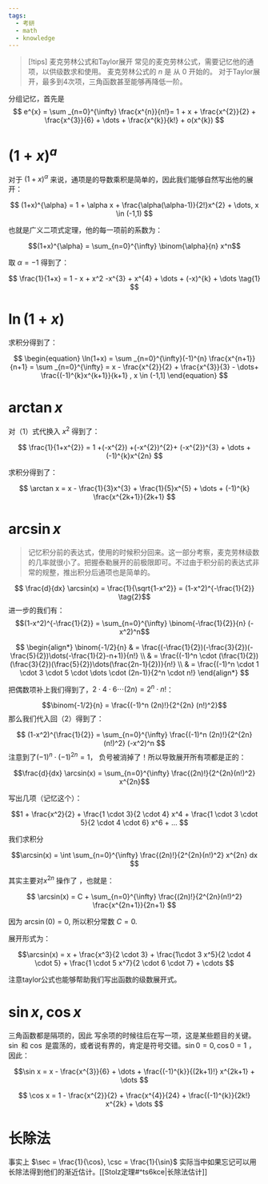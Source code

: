 ```yaml
---
tags:
  - 考研
  - math
  - knowledge
---
```

> [!tips] 麦克劳林公式和Taylor展开
> 常见的麦克劳林公式，需要记忆他的通项，以供级数求和使用。
> 麦克劳林公式的 $n$ 是 从 0 开始的。
> 对于Taylor展开，最多到4次项，三角函数甚至能够再降低一阶。

分组记忆，首先是
$$
e^{x} = \sum _{n=0}^{\infty} \frac{x^{n}}{n!}= 1 + x + \frac{x^{2}}{2} + \frac{x^{3}}{6} + \dots + \frac{x^{k}}{k!} + o(x^{k})
$$

# $(1+x)^{a}$

对于 $(1+x)^{\alpha}$ 来说，通项是的导数乘积是简单的，因此我们能够自然写出他的展开：

$$
(1+x)^{\alpha} = 1 + \alpha x +  \frac{\alpha(\alpha-1)}{2!}x^{2} + \dots, x \in (-1,1)
$$

也就是广义二项式定理，他的每一项前的系数为：

$$(1+x)^{\alpha} = \sum_{n=0}^{\infty} \binom{\alpha}{n} x^n$$

取 $\alpha = -1$ 得到了：

$$
\frac{1}{1+x} = 1 - x + x^2 -x^{3} + x^{4} + \dots + (-x)^{k} + \dots \tag{1}
$$

# $\ln(1+x)$

求积分得到了：

$$
\begin{equation}
\ln(1+x) = \sum _{n=0}^{\infty}(-1)^{n} \frac{x^{n+1}}{n+1} = \sum _{n=0}^{\infty} = x - \frac{x^{2}}{2} + \frac{x^{3}}{3} - \dots+ \frac{(-1)^{k}x^{k+1}}{k+1} , x \in (-1,1]
\end{equation}
$$
# $\arctan x$

对（1）式代换入 $x^{2}$ 得到了： 

$$
\frac{1}{1+x^{2}} = 1 +(-x^{2}) +(-x^{2})^{2}+ (-x^{2})^{3} + \dots + (-1)^{k}x^{2n}
$$


求积分得到了：

$$
\arctan x = x - \frac{1}{3}x^{3} + \frac{1}{5}x^{5} + \dots + (-1)^{k} \frac{x^{2k+1}}{2k+1}
$$

# $\arcsin x$

> 记忆积分前的表达式，使用的时候积分回来。这一部分考察，麦克劳林级数的几率就很小了。把握泰勒展开的前极限即可。不过由于积分前的表达式非常的规整，推出积分后通项也是简单的。

$$ \frac{d}{dx} \arcsin(x) = \frac{1}{\sqrt{1-x^2}} = (1-x^2)^{-\frac{1}{2}} \tag{2}$$
进一步的我们有：
$$(1-x^2)^{-\frac{1}{2}} = \sum_{n=0}^{\infty} \binom{-\frac{1}{2}}{n} (-x^2)^n$$

$$
\begin{align*} 
\binom{-1/2}{n} & = \frac{(-\frac{1}{2})(-\frac{3}{2})(-\frac{5}{2})\dots(-\frac{1}{2}-n+1)}{n!} \\
& = \frac{(-1)^n \cdot (\frac{1}{2})(\frac{3}{2})(\frac{5}{2})\dots(\frac{2n-1}{2})}{n!} \\
& = \frac{(-1)^n \cdot 1 \cdot 3 \cdot 5 \cdot \dots \cdot (2n-1)}{2^n \cdot n!} 
\end{align*}
$$

把偶数项补上我们得到了，$2 \cdot 4 \cdot 6 \cdots (2n) = 2^n \cdot n!$：

$$\binom{-1/2}{n} = \frac{(-1)^n (2n)!}{2^{2n} (n!)^2}$$
那么我们代入回（2）得到了：

$$ 
(1-x^2)^{\frac{1}{2}} = \sum_{n=0}^{\infty} \frac{(-1)^n (2n)!}{2^{2n}(n!)^2} (-x^2)^n
$$
注意到了$(-1)^n \cdot (-1)^{2n} = 1$， 负号被消掉了！所以导致展开所有项都是正的：

$$\frac{d}{dx} \arcsin(x) = \sum_{n=0}^{\infty} \frac{(2n)!}{2^{2n}(n!)^2} x^{2n}$$

写出几项（记忆这个）：

$$1 + \frac{x^2}{2} + \frac{1 \cdot 3}{2 \cdot 4} x^4 + \frac{1 \cdot 3 \cdot 5}{2 \cdot 4 \cdot 6} x^6 + … $$

我们求积分

$$\arcsin(x) = \int \sum_{n=0}^{\infty} \frac{(2n)!}{2^{2n}(n!)^2} x^{2n} dx $$

其实主要对$x^{2n}$ 操作了 ，也就是：

$$ \arcsin(x) = C + \sum_{n=0}^{\infty} \frac{(2n)!}{2^{2n}(n!)^2} \frac{x^{2n+1}}{2n+1} $$

因为 $\arcsin(0) = 0$, 所以积分常数 $C = 0$.

展开形式为：

$$\arcsin(x) = x + \frac{x^3}{2 \cdot 3} + \frac{1\cdot 3 x^5}{2 \cdot 4 \cdot 5} + \frac{1 \cdot 5 x^7}{2 \cdot 6 \cdot 7} + \cdots $$

注意taylor公式也能够帮助我们写出函数的级数展开式。

# $\sin x,\cos x$

三角函数都是隔项的，因此 写余项的时候往后在写一项，这是某些题目的关键。$\sin$ 和 $\cos$ 是震荡的，或者说有界的，肯定是符号交错。$\sin 0 = 0,\cos 0 =1$   ，因此：

$$\sin x  = x - \frac{x^{3}}{6} + \dots + \frac{(-1)^{k}}{(2k+1)!} x^{2k+1} + \dots
$$

$$
\cos x = 1 - \frac{x^{2}}{2} + \frac{x^{4}}{24} + \frac{(-1)^{k}}{2k!} x^{2k} + \dots
$$


# 长除法

事实上 $\sec = \frac{1}{\cos}, \csc = \frac{1}{\sin}$ 实际当中如果忘记可以用长除法得到他们的渐近估计。[[Stolz定理#^ts6kce|长除法估计]]
